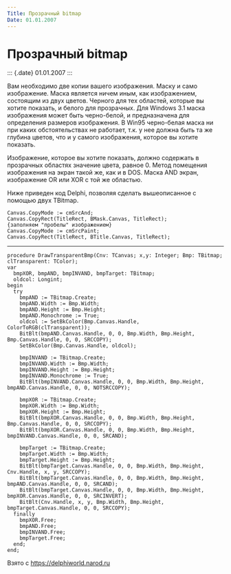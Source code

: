 ```yaml
---
Title: Прозрачный bitmap
Date: 01.01.2007
---
```



Прозрачный bitmap
=================

::: {.date}
01.01.2007
:::

Вам необходимо две копии вашего изображения. Маску и само изображение.
Маска является ничем иным, как изображением, состоящим из двух цветов.
Черного для тех областей, которые вы хотите показать, и белого для
прозрачных. Для Windows 3.1 маска изображения может быть черно-белой, и
предназначена для определения размеров изображения. В Win95 черно-белая
маска ни при каких обстоятельствах не работает, т.к. у нее должна быть
та же глубина цветов, что и у самого изображения, которое вы хотите
показать.

Изображение, которое вы хотите показать, должно содержать в прозрачных
областях значение цвета, равное 0. Метод помещения изображения на экран
такой же, как и в DOS. Маска AND экран, изображение OR или XOR с той же
областью.

Ниже приведен код Delphi, позволяя сделать вышеописанное с помощью двух
TBitmap.

    Canvas.CopyMode := cmSrcAnd;
    Canvas.CopyRect(TitleRect, BMask.Canvas, TitleRect);
    {заполняем "пробелы" изображением}
    Canvas.CopyMode := cmSrcPaint;
    Canvas.CopyRect(TitleRect, BTitle.Canvas, TitleRect);

------------------------------------------------------------------------

    procedure DrawTransparentBmp(Cnv: TCanvas; x,y: Integer; Bmp: TBitmap; clTransparent: TColor);
    var
      bmpXOR, bmpAND, bmpINVAND, bmpTarget: TBitmap;
      oldcol: Longint;
    begin
      try
        bmpAND := TBitmap.Create;
        bmpAND.Width := Bmp.Width;
        bmpAND.Height := Bmp.Height;
        bmpAND.Monochrome := True;
        oldcol := SetBkColor(Bmp.Canvas.Handle, ColorToRGB(clTransparent));
        BitBlt(bmpAND.Canvas.Handle, 0, 0, Bmp.Width, Bmp.Height, Bmp.Canvas.Handle, 0, 0, SRCCOPY);
        SetBkColor(Bmp.Canvas.Handle, oldcol);
     
        bmpINVAND := TBitmap.Create;
        bmpINVAND.Width := Bmp.Width;
        bmpINVAND.Height := Bmp.Height;
        bmpINVAND.Monochrome := True;
        BitBlt(bmpINVAND.Canvas.Handle, 0, 0, Bmp.Width, Bmp.Height, bmpAND.Canvas.Handle, 0, 0, NOTSRCCOPY);
     
        bmpXOR := TBitmap.Create;
        bmpXOR.Width := Bmp.Width;
        bmpXOR.Height := Bmp.Height;
        BitBlt(bmpXOR.Canvas.Handle, 0, 0, Bmp.Width, Bmp.Height, Bmp.Canvas.Handle, 0, 0, SRCCOPY);
        BitBlt(bmpXOR.Canvas.Handle, 0, 0, Bmp.Width, Bmp.Height, bmpINVAND.Canvas.Handle, 0, 0, SRCAND);
     
        bmpTarget := TBitmap.Create;
        bmpTarget.Width := Bmp.Width;
        bmpTarget.Height := Bmp.Height;
        BitBlt(bmpTarget.Canvas.Handle, 0, 0, Bmp.Width, Bmp.Height, Cnv.Handle, x, y, SRCCOPY);
        BitBlt(bmpTarget.Canvas.Handle, 0, 0, Bmp.Width, Bmp.Height, bmpAND.Canvas.Handle, 0, 0, SRCAND);
        BitBlt(bmpTarget.Canvas.Handle, 0, 0, Bmp.Width, Bmp.Height, bmpXOR.Canvas.Handle, 0, 0, SRCINVERT);
        BitBlt(Cnv.Handle, x, y, Bmp.Width, Bmp.Height, bmpTarget.Canvas.Handle, 0, 0, SRCCOPY);
      finally
        bmpXOR.Free;
        bmpAND.Free;
        bmpINVAND.Free;
        bmpTarget.Free;
      end;
    end;

Взято с <https://delphiworld.narod.ru>
